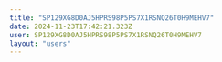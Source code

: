 ```yaml
---
title: "SP129XG8D0AJ5HPRS98P5PS7X1RSNQ26T0H9MEHV7"
date: 2024-11-23T17:42:21.323Z
user: SP129XG8D0AJ5HPRS98P5PS7X1RSNQ26T0H9MEHV7
layout: "users"
---
```

    